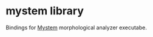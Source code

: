 # mystem library
Bindings for [Mystem](https://tech.yandex.ru/mystem/) morphological analyzer executabe.
